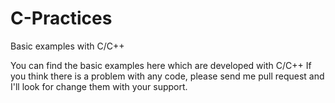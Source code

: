 # C-Practices
Basic examples with C/C++

You can find the basic examples here which are developed with C/C++
If you think there is a problem with any code, please send me pull request and I'll look for change them with your support.
